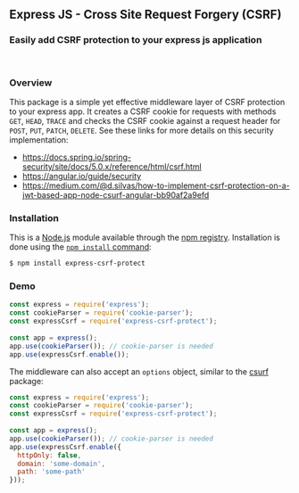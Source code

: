 ## Express JS - Cross Site Request Forgery (CSRF)
### Easily add CSRF protection to your express js application

<br/>



### Overview

This package is a simple yet effective middleware layer of CSRF protection to your express app. It creates a CSRF cookie for requests with methods `GET`, `HEAD`, `TRACE` and checks the CSRF cookie against a request header for `POST`, `PUT`, `PATCH`, `DELETE`. See these links for more details on this security implementation:
* https://docs.spring.io/spring-security/site/docs/5.0.x/reference/html/csrf.html
* https://angular.io/guide/security
* https://medium.com/@d.silvas/how-to-implement-csrf-protection-on-a-jwt-based-app-node-csurf-angular-bb90af2a9efd

### Installation

This is a [Node.js](https://nodejs.org/en/) module available through the
[npm registry](https://www.npmjs.com/). Installation is done using the
[`npm install` command](https://docs.npmjs.com/getting-started/installing-npm-packages-locally):

```sh
$ npm install express-csrf-protect
```

### Demo

```js
const express = require('express');
const cookieParser = require('cookie-parser');
const expressCsrf = require('express-csrf-protect');
 
const app = express();
app.use(cookieParser()); // cookie-parser is needed
app.use(expressCsrf.enable());
```

The middleware can also accept an `options` object, similar to the [csurf](https://www.npmjs.com/package/csurf) package:

```js
const express = require('express');
const cookieParser = require('cookie-parser');
const expressCsrf = require('express-csrf-protect');
 
const app = express();
app.use(cookieParser()); // cookie-parser is needed
app.use(expressCsrf.enable({
  httpOnly: false,
  domain: 'some-domain',
  path: 'some-path'
}));
```